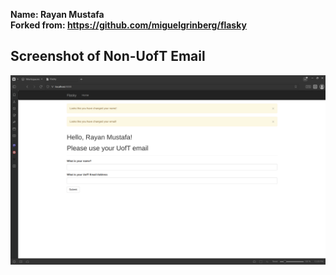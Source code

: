 **Name: Rayan Mustafa** \
**Forked from: https://github.com/miguelgrinberg/flasky**

## Screenshot of Non-UofT Email

![alt text](image.png)
